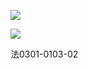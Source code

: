 ![](https://www.nta.go.jp/tmp/0f6a82f5-44a0-4f3e-afa6-2f0a79be8cb9/images/e249a5e699b8e092fc4c08573bb2429e620f303a78c97f9fc07da251617c2290.jpg)

![](https://www.nta.go.jp/tmp/0f6a82f5-44a0-4f3e-afa6-2f0a79be8cb9/images/c6815a29d5dd3c34809b7474fbb850a0632f071d23ea55dedbd28a4adfcccb1d.jpg)

法0301-0103-02